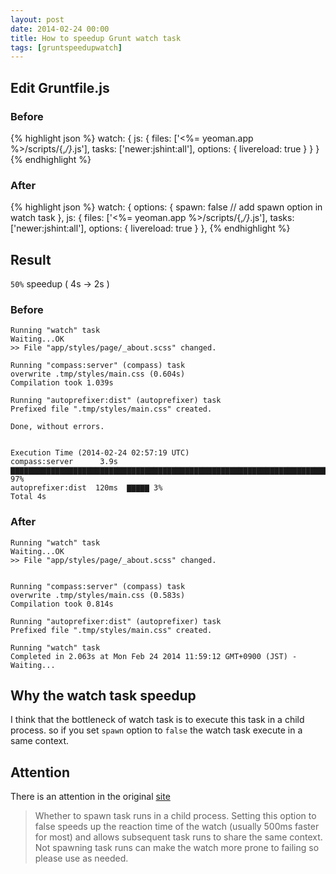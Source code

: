 ```yaml
---
layout: post
date: 2014-02-24 00:00
title: How to speedup Grunt watch task
tags: [gruntspeedupwatch]
---
```


## Edit Gruntfile.js

### Before

{% highlight json %}
    watch: {
      js: {
        files: ['<%= yeoman.app %>/scripts/{,*/}*.js'],
        tasks: ['newer:jshint:all'],
        options: {
          livereload: true
        }
      }
    }
{% endhighlight %}
### After

{% highlight json %}
    watch: {
      options: {
        spawn: false // add spawn option in watch task
      },
      js: {
        files: ['<%= yeoman.app %>/scripts/{,*/}*.js'],
        tasks: ['newer:jshint:all'],
        options: {
          livereload: true
        }
      },
{% endhighlight %}
## Result

`50%` speedup ( 4s -> 2s )

### Before

    Running "watch" task
    Waiting...OK
    >> File "app/styles/page/_about.scss" changed.

    Running "compass:server" (compass) task
    overwrite .tmp/styles/main.css (0.604s)
    Compilation took 1.039s

    Running "autoprefixer:dist" (autoprefixer) task
    Prefixed file ".tmp/styles/main.css" created.

    Done, without errors.


    Execution Time (2014-02-24 02:57:19 UTC)
    compass:server      3.9s  ▇▇▇▇▇▇▇▇▇▇▇▇▇▇▇▇▇▇▇▇▇▇▇▇▇▇▇▇▇▇▇▇▇▇▇▇▇▇▇▇▇▇▇▇▇▇▇▇▇▇▇▇▇▇▇▇▇▇▇▇▇▇▇▇▇▇▇▇▇▇▇▇▇▇▇▇▇▇▇▇▇▇▇▇▇▇▇▇▇▇▇▇▇▇▇▇▇▇▇▇▇▇▇▇▇▇▇▇▇▇▇▇▇▇▇▇▇▇▇▇▇▇▇▇▇▇▇▇▇▇▇▇▇▇▇▇▇▇▇▇▇▇▇▇▇▇▇▇▇▇▇▇▇▇▇▇▇▇▇▇▇ 97%
    autoprefixer:dist  120ms  ▇▇▇▇▇ 3%
    Total 4s

### After

    Running "watch" task
    Waiting...OK
    >> File "app/styles/page/_about.scss" changed.


    Running "compass:server" (compass) task
    overwrite .tmp/styles/main.css (0.583s)
    Compilation took 0.814s

    Running "autoprefixer:dist" (autoprefixer) task
    Prefixed file ".tmp/styles/main.css" created.

    Running "watch" task
    Completed in 2.063s at Mon Feb 24 2014 11:59:12 GMT+0900 (JST) - Waiting...

## Why the watch task speedup

I think that the bottleneck of watch task is to execute this task in a child process. so if you set `spawn` option to `false` the watch task execute in a same context.

## Attention

There is an attention in the original [site](https://github.com/gruntjs/grunt-contrib-watch)

> Whether to spawn task runs in a child process. Setting this option to false speeds up the reaction time of the watch (usually 500ms faster for most) and allows subsequent task runs to share the same context. Not spawning task runs can make the watch more prone to failing so please use as needed.
